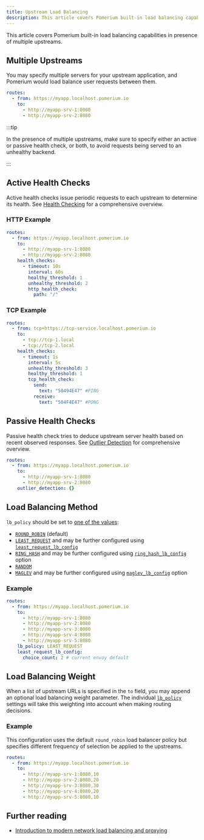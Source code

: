 ```yaml
---
title: Upstream Load Balancing
description: This article covers Pomerium built-in load balancing capabilities in presence of multiple upstreams.
---
```


This article covers Pomerium built-in load balancing capabilities in presence of multiple upstreams.

## Multiple Upstreams

You may specify multiple servers for your upstream application, and Pomerium would load balance user requests between them.

```yaml
routes:
  - from: https://myapp.localhost.pomerium.io
    to:
      - http://myapp-srv-1:8080
      - http://myapp-srv-2:8080
```

:::tip

In the presence of multiple upstreams, make sure to specify either an active or passive health check, or both, to avoid requests being served to an unhealthy backend.

:::

## Active Health Checks

Active health checks issue periodic requests to each upstream to determine its health.
See [Health Checking](https://www.envoyproxy.io/docs/envoy/latest/intro/arch_overview/upstream/health_checking) for a comprehensive overview.

### HTTP Example

```yaml
routes:
  - from: https://myapp.localhost.pomerium.io
    to:
      - http://myapp-srv-1:8080
      - http://myapp-srv-2:8080
    health_checks:
      - timeout: 10s
        interval: 60s
        healthy_threshold: 1
        unhealthy_threshold: 2
        http_health_check:
          path: "/"
```

### TCP Example

```yaml
routes:
  - from: tcp+https://tcp-service.localhost.pomerium.io
    to:
      - tcp://tcp-1.local
      - tcp://tcp-2.local
    health_checks:
      - timeout: 1s
        interval: 5s
        unhealthy_threshold: 3
        healthy_threshold: 1
        tcp_health_check:
          send:
            text: "50494E47" #PING
          receive:
            text: "504F4E47" #PONG
```

## Passive Health Checks

Passive health check tries to deduce upstream server health based on recent observed responses.
See [Outlier Detection](https://www.envoyproxy.io/docs/envoy/latest/intro/arch_overview/upstream/outlier) for comprehensive overview.

```yaml
routes:
  - from: https://myapp.localhost.pomerium.io
    to:
      - http://myapp-srv-1:8080
      - http://myapp-srv-2:8080
    outlier_detection: {}
```

## Load Balancing Method

`lb_policy` should be set to [one of the values](https://www.envoyproxy.io/docs/envoy/latest/intro/arch_overview/upstream/load_balancing/load_balancers):

- [`ROUND_ROBIN`](https://www.envoyproxy.io/docs/envoy/latest/intro/arch_overview/upstream/load_balancing/load_balancers#weighted-round-robin) (default)
- [`LEAST_REQUEST`](https://www.envoyproxy.io/docs/envoy/latest/intro/arch_overview/upstream/load_balancing/load_balancers#weighted-least-request) and may be further configured using [`least_request_lb_config`](https://www.envoyproxy.io/docs/envoy/latest/api-v3/config/cluster/v3/cluster.proto#envoy-v3-api-msg-config-cluster-v3-cluster-leastrequestlbconfig)
- [`RING_HASH`](https://www.envoyproxy.io/docs/envoy/latest/intro/arch_overview/upstream/load_balancing/load_balancers#ring-hash) and may be further configured using [`ring_hash_lb_config`](https://www.envoyproxy.io/docs/envoy/latest/api-v3/config/cluster/v3/cluster.proto#config-cluster-v3-cluster-ringhashlbconfig) option
- [`RANDOM`](https://www.envoyproxy.io/docs/envoy/latest/intro/arch_overview/upstream/load_balancing/load_balancers#random)
- [`MAGLEV`](https://www.envoyproxy.io/docs/envoy/latest/intro/arch_overview/upstream/load_balancing/load_balancers#maglev) and may be further configured using [`maglev_lb_config`](https://www.envoyproxy.io/docs/envoy/latest/api-v3/config/cluster/v3/cluster.proto#envoy-v3-api-msg-config-cluster-v3-cluster-maglevlbconfig) option

### Example

```yaml
routes:
  - from: https://myapp.localhost.pomerium.io
    to:
      - http://myapp-srv-1:8080
      - http://myapp-srv-2:8080
      - http://myapp-srv-3:8080
      - http://myapp-srv-4:8080
      - http://myapp-srv-5:8080
    lb_policy: LEAST_REQUEST
    least_request_lb_config:
      choice_count: 2 # current envoy default
```

## Load Balancing Weight

When a list of upstream URLs is specified in the `to` field, you may append an optional load balancing weight parameter. The individual [`lb_policy`](#load-balancing-method) settings will take this weighting into account when making routing decisions.

### Example

This configuration uses the default `round_robin` load balancer policy but specifies different frequency of selection be applied to the upstreams.

```yaml
routes:
  - from: https://myapp.localhost.pomerium.io
    to:
      - http://myapp-srv-1:8080,10
      - http://myapp-srv-2:8080,20
      - http://myapp-srv-3:8080,30
      - http://myapp-srv-4:8080,20
      - http://myapp-srv-5:8080,10
```

## Further reading

- [Introduction to modern network load balancing and proxying](https://blog.envoyproxy.io/introduction-to-modern-network-load-balancing-and-proxying-a57f6ff80236)
